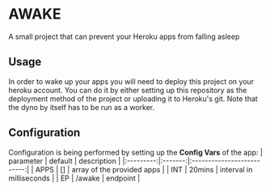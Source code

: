 # AWAKE
A small project that can prevent your Heroku apps from falling asleep

## Usage
In order to wake up your apps you will need to deploy this project on your heroku account.
You can do it by either setting up this repository as the deployment method of the project or uploading it to Heroku's git.
Note that the dyno by itself has to be run as a worker.

## Configuration
Configuration is being performed by setting up the **Config Vars** of the app:
| parameter | default |         description        |
|:---------:|:-------:|:--------------------------:|
|    APPS   |    []   | array of the provided apps |
|    INT    |  20mins | interval in milliseconds   |
|     EP    |  /awake | endpoint                   |
